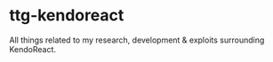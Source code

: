 # ttg-kendoreact
All things related to my research, development &amp; exploits surrounding KendoReact.
